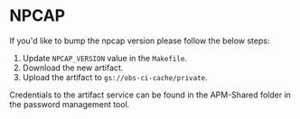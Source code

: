 # NPCAP

If you'd like to bump the npcap version please follow the below steps:

1) Update `NPCAP_VERSION` value in the `Makefile`.
2) Download the new artifact.
3) Upload the artifact to `gs://obs-ci-cache/private`.

Credentials to the artifact service can be found in the APM-Shared folder in the password management tool.
